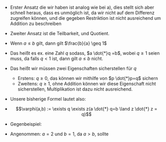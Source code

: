 - Erster Ansatz die wir haben ist analog wie bei a), dies stellt sich aber schnell heraus, dass es unmöglich ist, da wir nicht auf dem Differenz zugreifen können, und die gegeben Restriktion ist nicht ausreichend um Addition zu beschreiben

- Zweiter Ansatz ist die Teilbarkeit, und Quotient.
- Wenn $a \leq b$ gilt, dann gilt $\frac{b}{a} \geq 1$
- Das heißt es ex. eine Zahl $q$ sodass, $a \dot{*}q =b$, wobei $q \geq 1$ seien muss, da falls $q < 1$ ist, dann gilt $a \leq b$ nicht.
- Das heißt wir müssen zwei Eigenschaften sicherstellen für $q$
	- Erstens: $q \geq 0$, das können wir mithilfe von $p \dot{*}p=q$ sichern
	- Zweitens: $q \geq 1$, ohne Addition können wir diese Eigenschaft nicht sicherstellen, Multiplikation ist dazu nicht ausreichend.
- Unsere bisherige Formel lautet also: 
- $$\varphi(a,b) := \exists q \exists z(a \dot{*} q=b \land z \dot{*} z = q)$$
- Gegenbeispiel: 
- Angenommen: $a = 2$ und $b= 1$, da $a > b$, sollte 